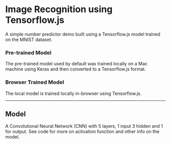 # Image Recognition using Tensorflow.js
A simple number predictor demo built using a Tensorflow.js model trained on the MNIST dataset. 

### Pre-trained Model
 The pre-trained model used by default was trained locally on a Mac machine using Keras and then converted to a Tensorflow.js format.

### Browser Trained Model
The local model is trained locally in-browser using Tensorflow.js.

---

## Model
A Convolutional Neural Network (CNN) with 5 layers, 1 input 3 hidden and 1 for output. See code for more on activation function and other info on the model.